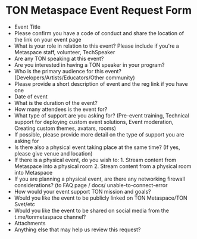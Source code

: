 # TON Metaspace Event Request Form
* Event Title
* Please confirm you have a code of conduct and share the location of the link on your event page
* What is your role in relation to this event? Please include if you're a Metaspace staff, volunteer, TechSpeaker
* Are any TON speaking at this event?
* Are you interested in having a TON speaker in your program? 
* Who is the primary audience for this event? (Developers/Artists/Educators/Other community)
* Please provide a short description of event and the reg link if you have one
* Date of event
* What is the duration of the event?  
* How many attendees is the event for?   
* What type of support are you asking for? (Pre-event training, Technical support for deploying custom event solutions, Event moderation, Creating custom themes, avatars, rooms)
* If possible, please provide more detail on the type of support you are asking for
* Is there also a physical event taking place at the same time? (If yes, please give venue and location)
* If there is a physical event, do you wish to: 1. Stream content from Metaspace into a physical room 2. Stream content from a physical room into Metaspace
* If you are planning a physical event, are there any networking firewall considerations? (to FAQ page / docs/ unable-to-connect-error
* How would your event support TON mission and goals?
* Would you like the event to be publicly linked on TON Metaspace/TON Svet/etc 
* Would you like the event to be shared on social media from the t.me/tonmetaspace channel?
* Attachments
* Anything else that may help us review this request? 